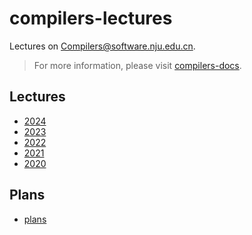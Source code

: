 # compilers-lectures

Lectures on [Compilers@software.nju.edu.cn](https://github.com/orgs/courses-at-nju-by-hfwei/teams/compilers-course-at-nju-software/repositories).

> For more information, please visit [compilers-docs](http://47.122.3.40:8081/#/).

## Lectures
- [2024](./2024/)
- [2023](./2023/)
- [2022](./2022/)
- [2021](./2021/)
- [2020](./2020/)

## Plans
- [plans](./schedule/plans.md)